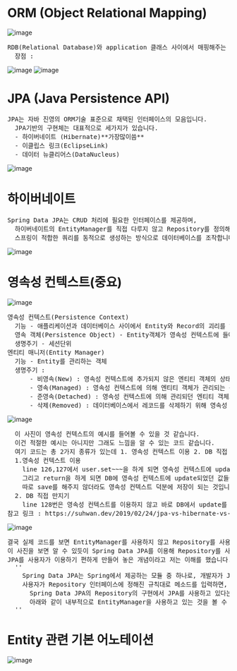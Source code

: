 # ORM (Object Relational Mapping)
![image](https://github.com/SeungGwan123/SpringBoot/assets/123438749/fbbfd442-0d83-4395-a859-c206d2dbaae0)

<pre>
RDB(Relational Database)와 application 클래스 사이에서 매핑해주는 역할
  장점 : 
</pre>
![image](https://github.com/SeungGwan123/SpringBoot/assets/123438749/62fc6707-684d-4acf-9fed-8577caf2ae43)
![image](https://github.com/SeungGwan123/SpringBoot/assets/123438749/32b6038d-fccb-48e8-ac04-f97c5c4ac2d8)

# JPA (Java Persistence API)
<pre>
JPA는 자바 진영의 ORM기술 표준으로 채택된 인터페이스의 모음입니다.
  JPA기반의 구현체는 대표적으로 세가지가 있습니다.
  - 하이버네이트 (Hibernate)**가장많이씀**
  - 이클립스 링크(EclipseLink)
  - 데이터 뉴클리어스(DataNucleus)
</pre>
![image](https://github.com/SeungGwan123/SpringBoot/assets/123438749/8bcdc3be-f31c-4b3e-b652-2a81d3d9681e)
# 하이버네이트
<pre>
Spring Data JPA는 CRUD 처리에 필요한 인터페이스를 제공하며, 
  하이버네이트의 EntityManager를 직접 다루지 않고 Repository를 정의해 사용함으로써 
  스프링이 적합한 쿼리를 동적으로 생성하는 방식으로 데이터베이스를 조작합니다.
</pre>
![image](https://github.com/SeungGwan123/SpringBoot/assets/123438749/7bbb5fab-d305-44a0-9c3b-0cc859f35ec2)
# 영속성 컨텍스트(**중요**)
![image](https://github.com/SeungGwan123/SpringBoot/assets/123438749/e01fd337-6bbf-4522-9e8e-df198ba2cb79)

<pre>
영속성 컨텍스트(Persistence Context)
  기능 - 애플리케이션과 데이터베이스 사이에서 Entity와 Record의 괴리를 해소하는 기능과 객체를 보관하는 기능을 수행합니다.
  영속 객체(Persistence Object) - Entity객체가 영속성 컨텍스트에 들어와 JPA의 관리 대상이 되는 시점부터의 해당 객체
  생명주기 - 세션단위
엔티티 매니저(Entity Manager)
  기능 - Entity를 관리하는 객체
  생명주기 : 
      - 비영속(New) : 영속성 컨텍스트에 추가되지 않은 엔티티 객체의 상태를 의미합니다.
      - 영속(Managed) : 영속성 컨텍스트에 의해 엔티티 객체가 관리되는 상태입니다.
      - 준영속(Detached) : 영속성 컨텍스트에 의해 관리되던 엔티티 객체가 컨텍스트와 분리된 상태입니다.
      - 삭제(Removed) : 데이터베이스에서 레코드를 삭제하기 위해 영속성 컨텍스트에 삭제 요청을 한 상태입니다.
</pre>
![image](https://github.com/SeungGwan123/SpringBoot/assets/123438749/a8dcce13-425b-4597-a1be-92de97663378)
<pre>
  이 사진이 영속성 컨텍스트의 예시를 들어볼 수 있을 것 같습니다.
  이건 적절한 예시는 아니지만 그래도 느낌을 알 수 있는 코드 같습니다.
  여기 코드는 총 2가지 종류가 있는데 1. 영속성 컨텍스트 이용 2. DB 직접 만지기
  1.영속성 컨텍스트 이용
    line 126,127에서 user.set~~~을 하게 되면 영속성 컨텍스트에 update가 됩니다.
    그리고 return을 하게 되면 DB에 영속성 컨텍스트에 update되었던 값들이 반영이 됩니다.
    따로 save를 해주지 않더라도 영속성 컨텍스트 덕분에 저장이 되는 것입니다.
  2. DB 직접 만지기
    line 128번은 영속성 컨텍스트를 이용하지 않고 바로 DB에서 update를 시켜주는 방법입니다.
참고 링크 : https://suhwan.dev/2019/02/24/jpa-vs-hibernate-vs-spring-data-jpa/
</pre>
![image](https://github.com/SeungGwan123/SpringBoot/assets/123438749/d06060ef-8547-4ced-bbf3-ab4a3641d3f4)
<pre>
결국 실제 코드를 보면 EntityManager를 사용하지 않고 Repository를 사용합니다.
이 사진을 보면 알 수 있듯이 Spring Data JPA를 이용해 Repository를 사용해 DB와 소통을 하는 것 입니다.
JPA를 사용자가 이용하기 편하게 만들어 놓은 개념이라고 저는 이해를 했습니다.
  ''
    Spring Data JPA는 Spring에서 제공하는 모듈 중 하나로, 개발자가 JPA를 더 쉽고 편하게 사용할 수 있도록 도와준다. 이는 JPA를 한 단계 추상화시킨 Repository라는 인터페이스를 제공함으로써 이루어진다. 
    사용자가 Repository 인터페이스에 정해진 규칙대로 메소드를 입력하면, Spring이 알아서 해당 메소드 이름에 적합한 쿼리를 날리는 구현체를 만들어서 Bean으로 등록해준다. Spring Data JPA가 JPA를 추상화했다는 말은, 
      Spring Data JPA의 Repository의 구현에서 JPA를 사용하고 있다는 것이다. 예를 들어, Repository 인터페이스의 기본 구현체인 SimpleJpaRepository의 코드를 보면 
      아래와 같이 내부적으로 EntityManager을 사용하고 있는 것을 볼 수 있다.
  ''
</pre>
# Entity 관련 기본 어노테이션
  ![image](https://github.com/SeungGwan123/SpringBoot/assets/123438749/a285ed8b-f1bb-4358-bc13-d7280098ab3a)
<pre>
  
</pre>
